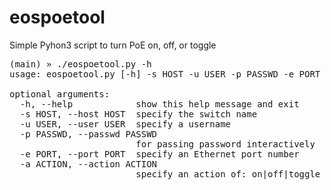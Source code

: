 # eospoetool
Simple Pyhon3 script to turn PoE on, off, or toggle

<pre>
(main) » ./eospoetool.py -h                                                                                         chines@strongbad
usage: eospoetool.py [-h] -s HOST -u USER -p PASSWD -e PORT -a ACTION

optional arguments:
  -h, --help            show this help message and exit
  -s HOST, --host HOST  specify the switch name
  -u USER, --user USER  specify a username
  -p PASSWD, --passwd PASSWD
                        for passing password interactively
  -e PORT, --port PORT  specify an Ethernet port number
  -a ACTION, --action ACTION
                        specify an action of: on|off|toggle
</pre>
